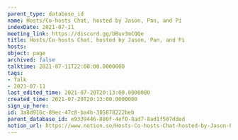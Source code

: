 ```yaml
---
parent_type: database_id
name: Hosts/Co-hosts Chat, hosted by Jason, Pan, and Pi
indexDate: 2021-07-11
meeting_link: https://discord.gg/bBuv3mCQQe
title: Hosts/Co-hosts Chat, hosted by Jason, Pan, and Pi
hosts: 
object: page
archived: false
talktime: 2021-07-11T22:00:00.0000000
tags:
- Talk
- 2021-07-11
last_edited_time: 2021-07-20T20:13:00.0000000
created_time: 2021-07-20T20:13:00.0000000
sign_up_here: 
id: 3a8d916c-89ec-47c8-ba4b-305878222beb
parent_database_id: e9339446-880f-4ef0-8ad7-8ad1f507dded
notion_url: https://www.notion.so/Hosts-Co-hosts-Chat-hosted-by-Jason-Pan-and-Pi-3a8d916c89ec47c8ba4b305878222beb
---
```





